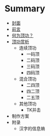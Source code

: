 # Summary

* [封面](README.md)
* [前言](1/README.md)
* [何为顶功？](2/README.md)
* [顶功赏析](3/README.md)
    * 连续顶功
        * 一码顶
        * 二码顶
        * 三码顶
        * 四码顶
    * 混合顶功
        * 二四顶
        * 四二顶
        * 二五顶
    * 其他顶功
        * TK并击
* 制作方案
* 附录
    * 汉字的信息熵

